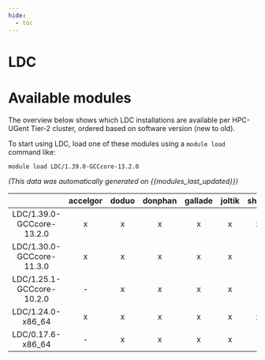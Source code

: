 ```yaml
---
hide:
  - toc
---
```


LDC
===

# Available modules


The overview below shows which LDC installations are available per HPC-UGent Tier-2 cluster, ordered based on software version (new to old).

To start using LDC, load one of these modules using a `module load` command like:

```shell
module load LDC/1.39.0-GCCcore-13.2.0
```

*(This data was automatically generated on {{modules_last_updated}})*  

| |accelgor|doduo|donphan|gallade|joltik|shinx|skitty|
| :---: | :---: | :---: | :---: | :---: | :---: | :---: | :---: |
|LDC/1.39.0-GCCcore-13.2.0|x|x|x|x|x|x|x|
|LDC/1.30.0-GCCcore-11.3.0|x|x|x|x|x|-|x|
|LDC/1.25.1-GCCcore-10.2.0|-|x|x|x|x|-|x|
|LDC/1.24.0-x86_64|x|x|x|x|x|x|x|
|LDC/0.17.6-x86_64|-|x|x|x|x|-|x|

